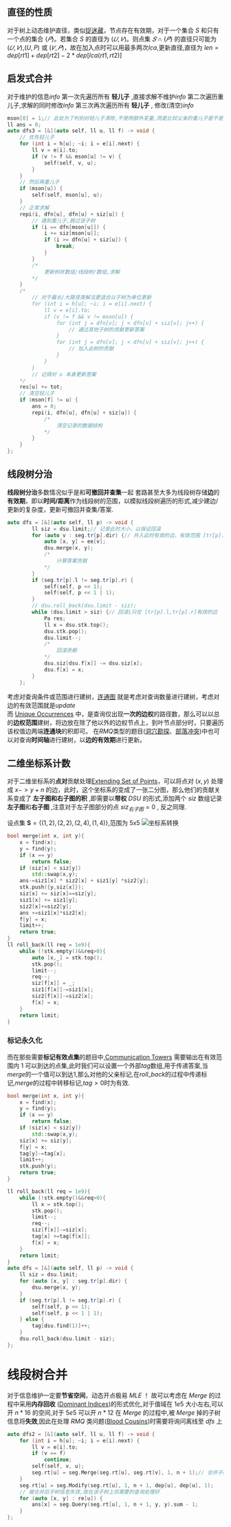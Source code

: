 ## 直径的性质

对于树上动态维护直径，类似[捉迷藏](https://www.luogu.com.cn/problem/P2056)，节点存在有效期，对于一个集合 $S$ 和只有一个点的集合 $\{𝑃\}$。若集合 $S$ 的直径为 $(𝑈,𝑉)$。则点集 $𝑆∩\{𝑃\}$ 的直径只可能为 $(𝑈,𝑉)$,$(U,P)$ 或 $(𝑉,𝑃)$，故在加入点时可以用最多两次$lca$,更新直径,直径为 $len = dep[rt1] + dep[rt2] - 2*dep[lca(rt1,rt2)]$

## 启发式合并

对于维护的信息$info$
第一次先遍历所有 **轻儿子** ,直接求解不维护$info$
第二次遍历重儿子,求解的同时修改$info$
第三次再次遍历所有 **轻儿子** , 修改(清空)$info$

```cpp
mson[0] = 1;// 此处为了判别对轻儿子清除,不使用额外变量,而是比较父亲的重儿子是不是自己,故设置0的重儿子为1
ll ans = 0;
auto dfs3 = [&](auto self, ll u, ll f) -> void {
    // 优先轻儿子
    for (int i = h[u]; ~i; i = e[i].next) {
        ll v = e[i].to;
        if (v != f && mson[u] != v) {
            self(self, v, u);
        }
    }
    // 然后再重儿子
    if (mson[u]) {
        self(self, mson[u], u);
    }
    // 正常求解
    repi(i, dfn[u], dfn[u] + siz[u]) {
        // 遇到重儿子,跳过该子树
        if (i == dfn[mson[u]]) {
            i += siz[mson[u]];
            if (i >= dfn[u] + siz[u]) {
                break;
            }
        }
        /*
        	更新树状数组/线段树/数组,求解
        */
    }
    /*
    	// 对于最长/大路径类解法更适合以子树为单位更新
    	for (int i = h[u]; ~i; i = e[i].next) {
            ll v = e[i].to;
            if (v != f && v != mson[u]) {
                for (int j = dfn[v]; j < dfn[v] + siz[v]; j++) {
                    // 通过其他子树的贡献更新答案
                }
                for (int j = dfn[v]; j < dfn[v] + siz[v]; j++) {
                    // 加入此树的贡献
                }
            }
        }
        // 记得对 u 本身更新答案
    */
    res[u] += tot;
    // 清空轻儿子
    if (mson[f] != u) {
        ans = 0;
        repi(i, dfn[u], dfn[u] + siz[u]) {
            /*
                清空记录的数据结构
            */
        }
    }
};
```

## 线段树分治

**线段树分治**多数情况似乎是和**可撤回并查集**一起
套路甚至大多为线段树存储**边**的**有效期**，即以**时间/距离**作为线段树的范围，以模拟线段树遍历的形式,减少建边/更新的复杂度，更新可撤回并查集/答案.

```cpp
auto dfs = [&](auto self, ll p) -> void {
        ll siz = dsu.limit;// 记录此时大小，以保证回滚
        for (auto v : seg.tr[p].dir) {// 并入此时有效的边，有效范围 [tr[p].l,tr[p].r]
            auto [x, y] = ee[v];
            dsu.merge(x, y);
            /*
            	计算答案贡献
            */
        }
        if (seg.tr[p].l != seg.tr[p].r) {
            self(self, p << 1);
            self(self, p << 1 | 1);
        }
    	// dsu.roll_back(dsu.limit - siz);
        while (dsu.limit > siz) {// 回滚i只在 [tr[p].l,tr[p].r]有效的边
            Pa res;
            ll x = dsu.stk.top();
            dsu.stk.pop();
            dsu.limit--;
            /*
            	回滚贡献
            */
            dsu.siz[dsu.f[x]] -= dsu.siz[x];
            dsu.f[x] = x;
        }
    };
```

考虑对查询条件或范围进行建树，[连通图](https://www.luogu.com.cn/problem/P5227) 就是考虑对查询数量进行建树，考虑对边的有效范围就是$update$  
而 [Unique Occurrences](https://codeforces.com/problemset/problem/1681/F) 中，是查询仅出现**一次的边权**的路径数，那么可以以总的**边权范围**建树，将边放在除了他以外的边权节点上，到叶节点部分时，只要遍历该权值边两端**连通块**的积即可。
在$RMQ$​类型的题目([洞穴勘探](https://www.luogu.com.cn/problem/P2147)、[部落冲突](https://www.luogu.com.cn/problem/P3950))中也可以对查询**时间轴**进行建树，以**边的有效期**进行更新。



## 二维坐标系计数

对于二维坐标系的**点对**贡献处理[Extending Set of Points](https://codeforces.com/problemset/problem/1140/F)，可以将点对 $(x,y)$ 处理成 $x -> y + n$ 的边，此时，这个坐标系的变成了一张二分图，那么他们的贡献关系变成了 **左子图和右子图的积** ,即需要以**带权** $DSU$ 的形式,添加两个 $siz$ 数组记录**左子图**和**右子图** ,注意对于左子图部分的点 $siz_{右子图} = 0$ , 反之同理.

设点集 $\mathbf{S}=\{ (1,2),(2,2),(2,4),(1,4) \}$,范围为 $5$x$5$
![坐标系转换](https://raw.githubusercontent.com/ManInM00N/Pics/main/%E6%88%AA%E5%9B%BE%202024-07-24%2015-14-31.png)

```cpp
bool merge(int x, int y){
    x = find(x);
    y = find(y);
    if (x == y)
        return false;
    if (siz[x] < siz[y])
        std::swap(x,y);
    ans-=siz1[x] * siz2[x] + siz1[y] *siz2[y];
    stk.push({y,siz[x]});
    siz[x] += siz[x]==siz[y];
    siz1[x] += siz1[y];
    siz2[x]+=siz2[y];
    ans +=siz1[x]*siz2[x];
    f[y] = x;
    limit++;
    return true;
}
ll roll_back(ll req = 1e9){
    while (!stk.empty()&&req>0){
        auto [x,_] = stk.top();
        stk.pop();
        limit--;
        req--;
        siz[f[x]] = _;
        siz1[f[x]]-=siz1[x];
        siz2[f[x]]-=siz2[x];
        f[x] = x;
    }
    return limit;
}
```

### 标记永久化

而在那些需要**标记有效点集**的题目中,[Communication Towers](https://vjudge.net/problem/CodeForces-1814F) 需要输出在有效范围内 $1$ 可以到达的点集,此时我们可以设置一个外部$tag$数组,用于传递答案,当$merge$的一个值可以到达$1$,那么对他的父亲标记,在$roll\_back$的过程中传递标记,$merge$的过程中转移标记,$tag>0$时为有效.

```cpp
bool merge(int x, int y){
    x = find(x);
    y = find(y);
    if (x == y)
        return false;
    if (siz[x] < siz[y])
        std::swap(x,y);
    siz[x] += siz[y];
    f[y] = x;
    tag[y]-=tag[x];
    limit++;
    stk.push(y);
    return true;
}

ll roll_back(ll req = 1e9){
    while (!stk.empty()&&req>0){
        ll x = stk.top();
        stk.pop();
        limit--;
        req--;
        siz[f[x]]-=siz[x];
        tag[x] +=tag[f[x]];
        f[x] = x;
    }
    return limit;
}
auto dfs = [&](auto self, ll p) -> void {
    ll siz = dsu.limit;
    for (auto [x, y] : seg.tr[p].dir) {
        dsu.merge(x, y);
    }
    if (seg.tr[p].l != seg.tr[p].r) {
        self(self, p << 1);
        self(self, p << 1 | 1);
    } else {
        tag[dsu.find(1)]++;
    }
    dsu.roll_back(dsu.limit - siz);
};
```

# 线段树合并

对于信息维护一定要**节省空间**，动态开点极易 $MLE$ ！ 故可以考虑在 $Merge$ 的过程中采用**内存回收** ([Dominant Indices](https://codeforces.com/problemset/problem/1009/F))的形式优化,对于值域在 $1e5$ 大小左右,可以开 $n*16$ 的空间,对于 $5e5$ 可以开 $n*12$ 
在 $Merge$ 的过程中,被 $Merge$ 掉的子树信息将**失效**,因此在处理 $RMQ$ 类问题([Blood Cousins](https://codeforces.com/problemset/problem/208/E))时需要将询问离线至 $dfs$ 上

```cpp
auto dfs2 = [&](auto self, ll u, ll f) -> void {
    for (int i = h[u]; ~i; i = e[i].next) {
        ll v = e[i].to;
        if (v == f)
            continue;
        self(self, v, u);
        seg.rt[u] = seg.Merge(seg.rt[u], seg.rt[v], 1, n + 1);// 合并子树
    }
    seg.rt[u] = seg.Modify(seg.rt[u], 1, n + 1, dep[u], dep[u], 1);
    // 被合并后子树信息失效,故在该子树上将需要的查询处理好
    for (auto [x, y] : re[u]) {
        ans[x] = seg.Query(seg.rt[u], 1, n + 1, y, y).sum - 1;
    }
};

```

